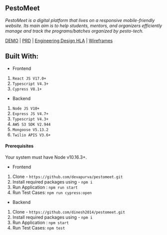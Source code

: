 ## PestoMeet

_PestoMeet is a digital platform that lives on a responsive mobile-friendly website. Its main aim is to help students, mentors, and organizers efficiently manage and track the programs/batches organized by pesto-tech._

[DEMO](https://docs.google.com/document/d/1d3SIi276RF9IBbgnQxgYH3_MATF3mrbnonwOvsOQ9JY/edit?usp=sharing) | [PRD](https://drive.google.com/file/d/1XKkDkMHvW-FdSXHtQlis43lBoXzUFv7J/view?usp=sharing) | [Engineering Design HLA](https://drive.google.com/file/d/1vWtPwf2V8cKO00n0x4WpT_P-Pp06WtsV/view?usp=sharing) | [Wireframes](https://www.figma.com/file/nVFJfNGOxDOlJyBzNJNPeW/PestoMeet-Base)

## Built With:

- Frontend

1. `React JS V17.0+`
2. `Typescript V4.3+`
3. `Cypress V8.1+`

- Backend

1. `Node JS V10+`
2. `Express JS V4.7+`
3. `Typescript V4.3+`
4. `AWS S3 SDK V2.944`
5. `Mongoose V5.13.2`
6. `Twilio APIS V3.6+`

#### Prerequisites

Your system must have Node v10.16.3+.

- Frontend

1. Clone - `https://github.com/devapurva/pestomeet.git`
2. Install required packages using - `npm i`
3. Run Application : `npm run start`
4. Run Test Cases: `npm run cypress:open`

- Backend

1. Clone - `https://github.com/dinesh2014/pestomeet.git`
2. Install required packages using - `npm i`
3. Run Application : `npm start`
4. Run Test Cases: `npm test`
